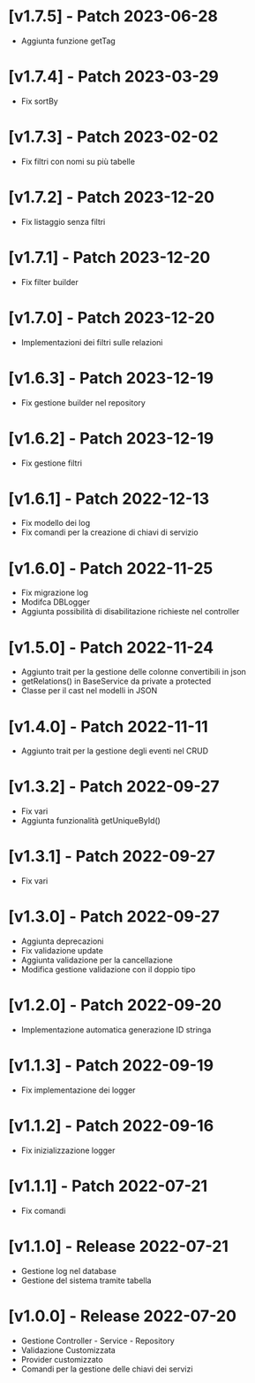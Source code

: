 # [v1.7.5] - Patch 2023-06-28

-  Aggiunta funzione getTag

# [v1.7.4] - Patch 2023-03-29

-  Fix sortBy

# [v1.7.3] - Patch 2023-02-02

-  Fix filtri con nomi su più tabelle

# [v1.7.2] - Patch 2023-12-20

-  Fix listaggio senza filtri

# [v1.7.1] - Patch 2023-12-20

-  Fix filter builder

# [v1.7.0] - Patch 2023-12-20

-  Implementazioni dei filtri sulle relazioni

# [v1.6.3] - Patch 2023-12-19

-  Fix gestione builder nel repository

# [v1.6.2] - Patch 2023-12-19

-  Fix gestione filtri

# [v1.6.1] - Patch 2022-12-13

- Fix modello dei log
- Fix comandi per la creazione di chiavi di servizio

# [v1.6.0] - Patch 2022-11-25

- Fix migrazione log
- Modifca DBLogger
- Aggiunta possibilità di disabilitazione richieste nel controller

# [v1.5.0] - Patch 2022-11-24

- Aggiunto trait per la gestione delle colonne convertibili in json
- getRelations() in BaseService da private a protected
- Classe per il cast nel modelli in JSON

# [v1.4.0] - Patch 2022-11-11

- Aggiunto trait per la gestione degli eventi nel CRUD

# [v1.3.2] - Patch 2022-09-27

- Fix vari
- Aggiunta funzionalità getUniqueById()

# [v1.3.1] - Patch 2022-09-27

- Fix vari

# [v1.3.0] - Patch 2022-09-27

- Aggiunta deprecazioni
- Fix validazione update
- Aggiunta validazione per la cancellazione
- Modifica gestione validazione con il doppio tipo

# [v1.2.0] - Patch 2022-09-20

- Implementazione automatica generazione ID stringa

# [v1.1.3] - Patch 2022-09-19

- Fix implementazione dei logger

# [v1.1.2] - Patch 2022-09-16

- Fix inizializzazione logger

# [v1.1.1] - Patch 2022-07-21

- Fix comandi

# [v1.1.0] - Release 2022-07-21

- Gestione log nel database
- Gestione del sistema tramite tabella

# [v1.0.0] - Release 2022-07-20

- Gestione Controller - Service - Repository
- Validazione Customizzata
- Provider customizzato
- Comandi per la gestione delle chiavi dei servizi